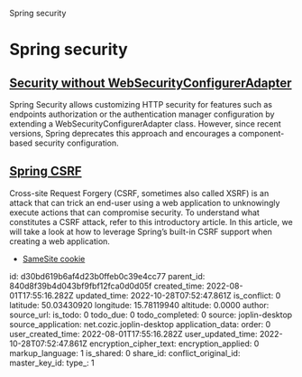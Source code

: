Spring security

# Spring security

## [**Security without WebSecurityConfigurerAdapter**](https://www.baeldung.com/spring-deprecated-websecurityconfigureradapter)
Spring Security allows customizing HTTP security for features such as endpoints authorization or the authentication manager configuration by extending a WebSecurityConfigurerAdapter class. However, since recent versions, Spring deprecates this approach and encourages a component-based security configuration.

## [**Spring CSRF**](https://reflectoring.io/spring-csrf/)
Cross-site Request Forgery (CSRF, sometimes also called XSRF) is an attack that can trick an end-user using a web application to unknowingly execute actions that can compromise security. To understand what constitutes a CSRF attack, refer to this introductory article. In this article, we will take a look at how to leverage Spring’s built-in CSRF support when creating a web application.
- [SameSite cookie](https://web.dev/samesite-cookies-explained/)

id: d30bd619b6af4d23b0ffeb0c39e4cc77
parent_id: 840d8f39b4d043bf9fbf12fca0d0d05f
created_time: 2022-08-01T17:55:16.282Z
updated_time: 2022-10-28T07:52:47.861Z
is_conflict: 0
latitude: 50.03430920
longitude: 15.78119940
altitude: 0.0000
author: 
source_url: 
is_todo: 0
todo_due: 0
todo_completed: 0
source: joplin-desktop
source_application: net.cozic.joplin-desktop
application_data: 
order: 0
user_created_time: 2022-08-01T17:55:16.282Z
user_updated_time: 2022-10-28T07:52:47.861Z
encryption_cipher_text: 
encryption_applied: 0
markup_language: 1
is_shared: 0
share_id: 
conflict_original_id: 
master_key_id: 
type_: 1